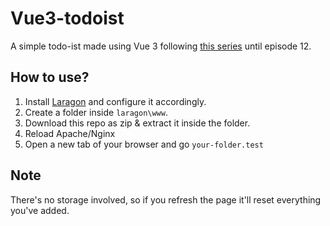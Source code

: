 # Vue3-todoist
A simple todo-ist made using Vue 3 following [this series](https://laracasts.com/series/learn-vue-3-step-by-step "Learn Vue 3 Step by Step") until episode 12.

## How to use?
1) Install [Laragon](https://laragon.org/ "Laragon") and configure it accordingly.
2) Create a folder inside `laragon\www`.
3) Download this repo as zip & extract it inside the folder.
4) Reload Apache/Nginx
5) Open a new tab of your browser and go `your-folder.test`

## Note
There's no storage involved, so if you refresh the page it'll reset everything you've added.
